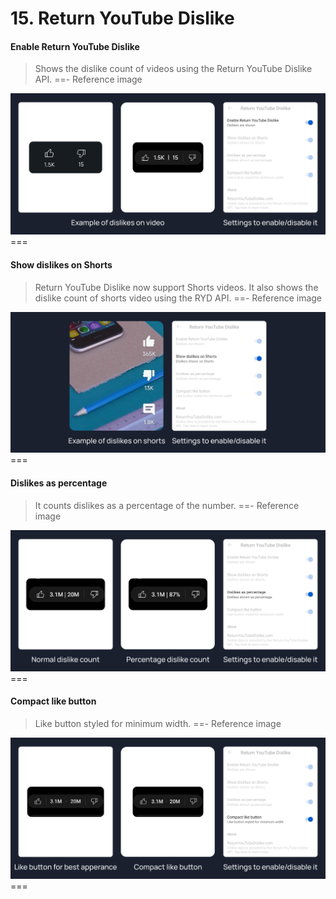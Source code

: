 # 15. Return YouTube Dislike

#### Enable Return YouTube Dislike
>Shows the dislike count of videos using the Return YouTube Dislike API.
==- Reference image
<img src="/assets/youtube/return-youtube-dislike/Enable-Return-YouTube-Dislike.jpg">
===

#### Show dislikes on Shorts
>Return YouTube Dislike now support Shorts videos. It also shows the dislike count of shorts video using the RYD API.
==- Reference image
<img src="/assets/youtube/return-youtube-dislike/Show-dislikes-on-Shorts.jpg">
===

#### Dislikes as percentage
>It counts dislikes as a percentage of the number.
==- Reference image
<img src="/assets/youtube/return-youtube-dislike/Dislikes-as-percentage.jpg">
===

#### Compact like button
>Like button styled for minimum width.
==- Reference image
<img src="/assets/youtube/return-youtube-dislike/Compact-like-button.jpg">
===